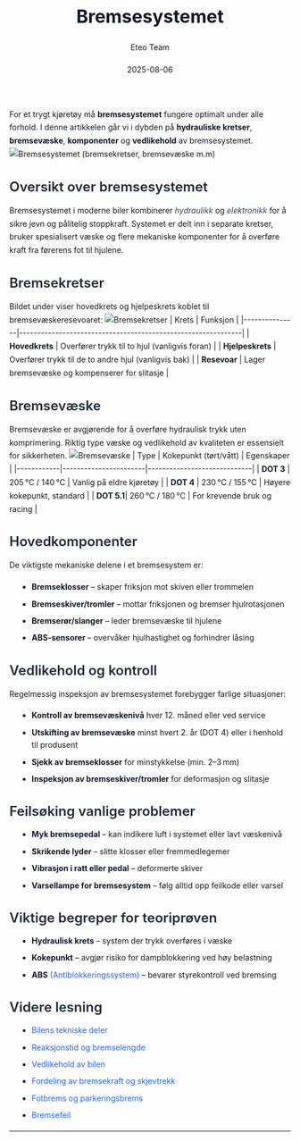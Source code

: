 ﻿---
title: "Bremsesystemet"
date: 2025-08-06
draft: false
author: "Eteo Team"
description: "Guide to Bremsesystemet for Norwegian driving theory exam."
categories: ["Driving Theory"]
tags: ["driving", "theory", "safety"]
featured_image: "/blogs/teori/bremsesystemet/bremsesystemet-image.svg"
---
<style>
/* Base text styling */
.article-content {
  font-family: 'Inter', -apple-system, BlinkMacSystemFont, 'Segoe UI', Roboto, Oxygen, Ubuntu, Cantarell, 'Open Sans', 'Helvetica Neue', sans-serif;
  line-height: 1.6;
  color: #1f2937;
  font-size: 16px;
}
/* Headers */
h1 {
  font-size: 2rem;
  font-weight: 700;
  margin: 2rem 0 1.5rem;
  color: #111827;
}
h2 {
  font-size: 1.5rem;
  font-weight: 600;
  margin: 2rem 0 1rem;
  color: #1f2937;
}
h3 {
  font-size: 1.25rem;
  font-weight: 600;
  margin: 1.5rem 0 0.75rem;
  color: #374151;
}
/* Paragraphs */
p {
  margin: 1rem 0;
  line-height: 1.7;
}
/* Lists */
ul, ol {
  margin: 1rem 0 1rem 1.5rem;
  padding-left: 1rem;
}
li {
  margin-bottom: 0.5rem;
  line-height: 1.6;
}
/* Bold and emphasis text */
strong, b {
  font-weight: 700 !important;
  color: #111827;
}
em, i {
  font-style: italic;
  color: #374151;
}
strong em, b i, em strong, i b {
  font-weight: 700 !important;
  font-style: italic;
  color: #111827;
}
/* Links */
a {
  color: #2563eb;
  text-decoration: none;
  transition: color 0.2s ease;
}
a:hover {
  color: #1d4ed8;
  text-decoration: underline;
}
/* Code blocks */
pre, code {
  font-family: 'SFMono-Regular', Consolas, 'Liberation Mono', Menlo, monospace;
  background-color: #f3f4f6;
  border-radius: 0.375rem;
  font-size: 0.875em;
}
pre {
  padding: 1rem;
  overflow-x: auto;
  margin: 1rem 0;
}
code {
  padding: 0.2em 0.4em;
}
/* Blockquotes */
blockquote {
  border-left: 4px solid #e5e7eb;
  margin: 1.5rem 0;
  padding: 0.75rem 1rem 0.75rem 1.5rem;
  background-color: #f9fafb;
  color: #4b5563;
  font-style: italic;
}
/* Tables */
table {
  margin: 1.5rem auto !important;
  border-collapse: collapse !important;
  width: 100% !important;
  max-width: 100%;
  box-shadow: 0 1px 3px rgba(0,0,0,0.1) !important;
  border-radius: 0.5rem !important;
  overflow: hidden !important;
  border: 1px solid #e5e7eb !important;
  display: table !important;
}
th, td {
  padding: 0.75rem 1.25rem !important;
  text-align: left !important;
  border: 1px solid #e5e7eb !important;
  vertical-align: top;
}
th {
  background-color: #f9fafb !important;
  font-weight: 600 !important;
  color: #111827 !important;
  text-transform: uppercase !important;
  font-size: 0.75rem !important;
  letter-spacing: 0.05em !important;
}
tr:nth-child(even) {
  background-color: #f9fafb !important;
}
tr:hover {
  background-color: #f3f4f6 !important;
}
/* Responsive adjustments */
@media (max-width: 768px) {
  .article-content {
    font-size: 15px;
  }
  h1 { font-size: 1.75rem; }
  h2 { font-size: 1.375rem; }
  h3 { font-size: 1.125rem; }
  table {
    display: block !important;
    overflow-x: auto !important;
    -webkit-overflow-scrolling: touch;
  }
}
</style>
For et trygt kjøretøy må **bremsesystemet** fungere optimalt under alle forhold. I denne artikkelen går vi i dybden på **hydrauliske kretser**, **bremsevæske**, **komponenter** og **vedlikehold** av bremsesystemet.
![Bremsesystemet (bremsekretser, bremsevæske m.m)](/blogs/teori/bremsesystemet/bremsesystemet-image.svg)
## Oversikt over bremsesystemet
Bremsesystemet i moderne biler kombinerer _hydraulikk_ og _elektronikk_ for å sikre jevn og pålitelig stoppkraft. Systemet er delt inn i separate kretser, bruker spesialisert væske og flere mekaniske komponenter for å overføre kraft fra førerens fot til hjulene.
## Bremsekretser
Bildet under viser hovedkrets og hjelpeskrets koblet til bremsevæskeresevoaret:
![Bremsekretser](/blogs/teori/bremsesystemet/bremsesystemet-bremsekretser.svg)
| Krets         | Funksjon                                                     |
|---------------|--------------------------------------------------------------|
| **Hovedkrets**   | Overfører trykk til to hjul (vanligvis foran)                |
| **Hjelpeskrets** | Overfører trykk til de to andre hjul (vanligvis bak)         |
| **Resevoar**     | Lager bremsevæske og kompenserer for slitasje               |
## Bremsevæske
Bremsevæske er avgjørende for å overføre hydraulisk trykk uten komprimering. Riktig type væske og vedlikehold av kvaliteten er essensielt for sikkerheten.
![Bremsevæske](/blogs/teori/bremsesystemet/bremsesystemet-bremsevaeske.svg)
| Type       | Kokepunkt (tørt/vått) | Egenskaper                  |
|------------|-----------------------|-----------------------------|
| **DOT 3**  | 205 °C / 140 °C        | Vanlig på eldre kjøretøy    |
| **DOT 4**  | 230 °C / 155 °C        | Høyere kokepunkt, standard  |
| **DOT 5.1**| 260 °C / 180 °C        | For krevende bruk og racing |
## Hovedkomponenter
De viktigste mekaniske delene i et bremsesystem er:
* **Bremseklosser** – skaper friksjon mot skiven eller trommelen
* **Bremseskiver/tromler** – mottar friksjonen og bremser hjulrotasjonen
* **Bremserør/slanger** – leder bremsevæske til hjulene
* [**ABS-sensorer**](/blogs/teori/abs-antiblokkeringssystem "ABS (Antiblokkeringssystem)") – overvåker hjulhastighet og forhindrer låsing
## Vedlikehold og kontroll
Regelmessig inspeksjon av bremsesystemet forebygger farlige situasjoner:
* **Kontroll av bremsevæskenivå** hver 12. måned eller ved service
* **Utskifting av bremsevæske** minst hvert 2. år (DOT 4) eller i henhold til produsent
* **Sjekk av bremseklosser** for minstykkelse (min. 2–3 mm)
* **Inspeksjon av bremseskiver/tromler** for deformasjon og slitasje
## Feilsøking vanlige problemer
* **Myk bremsepedal** – kan indikere luft i systemet eller lavt væskenivå
* **Skrikende lyder** – slitte klosser eller fremmedlegemer
* **Vibrasjon i ratt eller pedal** – deformerte skiver
* **Varsellampe for bremsesystem** – følg alltid opp feilkode eller varsel
## Viktige begreper for teoriprøven
* **Hydraulisk krets** – system der trykk overføres i væske
* **Kokepunkt** – avgjør risiko for dampblokkering ved høy belastning
* [**ABS** (Antiblokkeringssystem)](/blogs/teori/abs-antiblokkeringssystem "ABS (Antiblokkeringssystem)") – bevarer styrekontroll ved bremsing
## Videre lesning
* [Bilens tekniske deler](/blogs/teori/bilens-tekniske-deler "Bilens tekniske deler - En oversikt over bilens hovedkomponenter")
* [Reaksjonstid og bremselengde](/blogs/teori/reaksjonstid-og-bremselengde "Reaksjonstid og bremselengde - Stoppeavstand og reaksjonstid")
* [Vedlikehold av bilen](/blogs/teori/vedlikehold-av-bilen "Vedlikehold av bilen - Guide til regelmessig service og inspeksjon")
* [Fordeling av bremsekraft og skjevtrekk](/blogs/teori/fordeling-av-bremsekraft-og-skjevtrekk "Fordeling av bremsekraft og skjevtrekk")
* [Fotbrems og parkeringsbrems](/blogs/teori/fotbrems-og-parkeringsbrems "Fotbrems og parkeringsbrems - Servicebrems og parkeringsbrems")
* [Bremsefeil](/blogs/teori/bremsefeil "Bremsefeil - Vanlige feil i bremsesystemet")
***